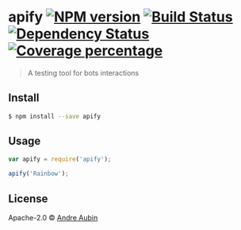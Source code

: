 # apify [![NPM version][npm-image]][npm-url] [![Build Status][travis-image]][travis-url] [![Dependency Status][daviddm-image]][daviddm-url] [![Coverage percentage][coveralls-image]][coveralls-url]
> A testing tool for bots interactions


## Install

```sh
$ npm install --save apify
```


## Usage

```js
var apify = require('apify');

apify('Rainbow');
```

## License

Apache-2.0 © [Andre Aubin](andral.kiwi)


[npm-image]: https://badge.fury.io/js/apify.svg
[npm-url]: https://npmjs.org/package/apify
[travis-image]: https://travis-ci.org/lambda2/apify.svg?branch=master
[travis-url]: https://travis-ci.org/lambda2/apify
[daviddm-image]: https://david-dm.org/lambda2/apify.svg?theme=shields.io
[daviddm-url]: https://david-dm.org/lambda2/apify
[coveralls-image]: https://coveralls.io/repos/lambda2/apify/badge.svg
[coveralls-url]: https://coveralls.io/r/lambda2/apify
